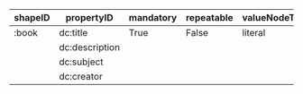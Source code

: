 | shapeID | propertyID     | mandatory | repeatable | valueNodeType | valueDataType | valueConstraint    | valueConstraintType | valueShape |
|---------|----------------|-----------|------------|---------------|---------------|--------------------|---------------------|------------|
| :book   | dc:title       | True      | False      | literal       |               |                    |                     |            |
|         | dc:description |           |            |               | xsd:string    |                    |                     |            |
|         | dc:subject     |           |            |               |               | http://id.loc.gov/ | IriStem             |            |
|         | dc:creator     |           |            |               |               |                    |                     | :creator   |
